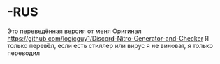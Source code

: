 # -RUS
Это переведённая версия от меня
Оригинал
https://github.com/logicguy1/Discord-Nitro-Generator-and-Checker
Я только перевёл, если есть стиллер или вирус я не виноват, я только переводил
